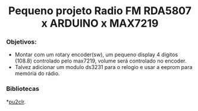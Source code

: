 <h1 align="center">Pequeno projeto Radio FM RDA5807 x ARDUINO x MAX7219</h1>

### Objetivos:
- Montar com um rotary encoder(sw), um pequeno display 4 digitos (108.8) controlado pelo max7219, volume será controlado no encoder.
- Talvez adicionar um modulo ds3231 para o relogio e usar a eeprom para memória do rádio.

### Bibliotecas
*[pu2clr](https://pu2clr.github.io/RDA5807/).

